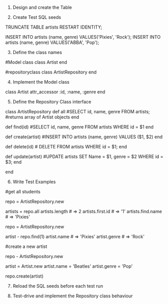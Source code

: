 1. Design and create the Table


2. Create Test SQL seeds

TRUNCATE TABLE artists RESTART IDENTITY;

INSERT INTO artists (name, genre) VALUES('Pixies', 'Rock');
INSERT INTO artists (name, genre) VALUES('ABBA', 'Pop');


3. Define the class names

#Model class
class Artist
end

#repositoryclass
class ArtistRepository
end



4. Implement the Model class

class Artist
  attr_accessor :id, :name, :genre
end


5. Define the Repository Class interface

class ArtistRepository
  def all
    #SELECT id, name, genre FROM artists;
    #returns array of Artist objects
  end

  def find(id)
    #SELECT id, name, genre FROM artists WHERE id = $1
  end

  def create(artist)
    #INSERT INTO artists (name, genre) VALUES ($1, $2)
  end

  def delete(id)
    # DELETE FROM artists WHERE id = $1;
  end

  def update(artist)
    #UPDATE artists SET Name = $1, genre = $2 WHERE id = $3;
  end

end


6. Write Test Examples

#get all students

repo = ArtistRepository.new

artists = repo.all
artists.length # => 2
artists.first.id # => '1'
artists.find.name # => 'Pixies'

repo = ArtistRepository.new

artist - repo.find(1)
artist.name # => 'Pixies'
artist.genre # => 'Rock'


#create a new artist

repo - ArtistRepository.new

artist = Artist.new
artist.name = 'Beatles'
artist.genre = 'Pop'

repo.create(artist)


7. Reload the SQL seeds before each test run


8. Test-drive and implement the Repository class behaviour

